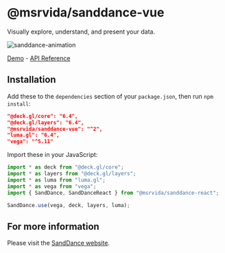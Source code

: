 # @msrvida/sanddance-vue

Visually explore, understand, and present your data.

![sanddance-animation](https://user-images.githubusercontent.com/11507384/54236654-52d42800-44d1-11e9-859e-6c5d297a46d2.gif)

[Demo](https://microsoft.github.io/SandDance/app) - [API Reference](https://microsoft.github.io/SandDance/docs/sanddance-vue/v2/api)

## Installation

Add these to the `dependencies` section of your `package.json`, then run `npm install`:

```json
"@deck.gl/core": "6.4",
"@deck.gl/layers": "6.4",
"@msrvida/sanddance-vue": "^2",
"luma.gl": "6.4",
"vega": "^5.11"
```

Import these in your JavaScript:

```js
import * as deck from "@deck.gl/core";
import * as layers from "@deck.gl/layers";
import * as luma from "luma.gl";
import * as vega from "vega";
import { SandDance, SandDanceReact } from "@msrvida/sanddance-react";

SandDance.use(vega, deck, layers, luma);
```

## For more information

Please visit the [SandDance website](https://microsoft.github.io/SandDance/).
